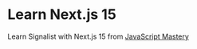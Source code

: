 # Learn Next.js 15

Learn Signalist with Next.js 15 from [JavaScript Mastery](https://www.youtube.com/watch?v=gu4pafNCXng)

